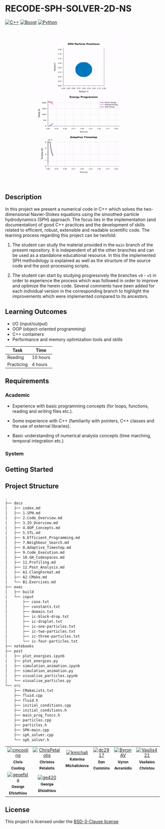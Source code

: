 <!-- Your Project title, make it sound catchy! -->

# RECODE-SPH-SOLVER-2D-NS

[![C++](https://img.shields.io/badge/C++-00599C?logo=c%2B%2B&logoColor=white)](https://cplusplus.com/)
[![Boost](https://img.shields.io/badge/Boost-00599C?logo=boost&logoColor=white)](https://www.boost.org/)
[![Python](https://img.shields.io/badge/Python-3776AB?logo=python&logoColor=white)](https://www.python.org/)

<!-- Provide a short description to your project -->

<div style="text-align:center;">
<img src="docs/images/SPH_simulation.gif" alt="sph_simulation" width="300" height="500">
</div>

## Description

In this project we present a numerical code in C++ which solves the two-dimensional Navier-Stokes equations using the smoothed-particle hydrodynamics (SPH) approach. The focus lies in the implementation (and documentation) of good C++ practices and the development of skills related to efficient, robust, extensible and readable scientific code. The learning process regarding this project can be twofold:

1) The student can study the material provided in the `main` branch of the present repository. It is independent of all the other branches and can be used as a standalone educational resource. In this the implemented SPH methodology is explained as well as the structure of the source code and the post-processing scripts.

2) The student can start by studying progressively the branches `v0` - `v5` in order to experience the process which was followed in order to improve and optimize the herein code. Several comments have been added for each individual version in the corresponding branch to highlight the improvements which were implemented compared to its ancestors.

<!-- What should the students going through your exemplar learn -->

## Learning Outcomes

- I/O (input/output)
- OOP (object-oriented programming)
- C++ containers
- Performance and memory optimization tools and skills

<!-- How long should they spend reading and practising using your Code.
Provide your best estimate -->

| Task       | Time    |
| ---------- | ------- |
| Reading    | 10 hours |
| Practicing | 4 hours |

## Requirements





<!--
If your exemplar requires students to have a background knowledge of something
especially this is the place to mention that.

List any resources you would recommend to get the students started.

If there is an existing exemplar in the ReCoDE repositories link to that.
-->

### Academic

- Experience with basic programming concepts (for loops, functions, reading and writing files etc.).

- Some experience with C++ (familiarity with pointers, C++ classes and the use of external libraries).

- Basic understanding of numerical analysis concepts (time marching, temporal integration etc.)




<!-- List the system requirements and how to obtain them, that can be as simple
as adding a hyperlink to as detailed as writing step-by-step instructions.
How detailed the instructions should be will vary on a case-by-case basis.

Here are some examples:

- 50 GB of disk space to hold Dataset X
- Anaconda
- Python 3.11 or newer
- Access to the HPC
- PETSc v3.16
- gfortran compiler
- Paraview
-->

### System

<!-- Instructions on how the student should start going through the exemplar.

Structure this section as you see fit but try to be clear, concise and accurate
when writing your instructions.

For example:
Start by watching the introduction video,
then study Jupyter notebooks 1-3 in the `intro` folder
and attempt to complete exercise 1a and 1b.

Once done, start going through through the PDF in the `main` folder.
By the end of it you should be able to solve exercises 2 to 4.

A final exercise can be found in the `final` folder.

Solutions to the above can be found in `solutions`.
-->

## Getting Started

<!-- An overview of the files and folder in the exemplar.
Not all files and directories need to be listed, just the important
sections of your project, like the learning material, the code, the tests, etc.

A good starting point is using the command `tree` in a terminal(Unix),
copying its output and then removing the unimportant parts.

You can use ellipsis (...) to suggest that there are more files or folders
in a tree node.

-->

## Project Structure

```log
.
├── docs
│   ├── index.md
│   ├── 1.SPH.md
│   ├── 2.Code_Overview.md
│   ├── 3.IO_Overview.md
│   ├── 4.OOP_Concepts.md
│   ├── 5.STL.md
│   ├── 6.Efficient_Programming.md
│   ├── 7.Neighbour_Search.md
│   ├── 8.Adaptive_Timestep.md
│   ├── 9.Code_Execution.md
│   ├── 10.GH_Codespaces.md
│   ├── 11.Profiling.md
│   ├── 12.Post_Analysis.md
│   ├── A1.ClangFormat.md
│   ├── A2.CMake.md
│   └── B1.Exercises.md
├── exec
│   ├── build
│   └── input
│       ├── case.txt
│       ├── constants.txt
│       ├── domain.txt
│       ├── ic-block-drop.txt
│       ├── ic-droplet.txt
│       ├── ic-one-particles.txt
│       ├── ic-two-particles.txt
│       ├── ic-three-particles.txt
│       └── ic-four-particles.txt
├── notebooks
├── post
│   ├── plot_energies.ipynb
│   ├── plot_energies.py
│   ├── simulation_animation.ipynb
│   ├── simulation_animation.py
│   ├── visualise_particles.ipynb
│   └── visualise_particles.py
└── src
    ├── CMakeLists.txt
    ├── fluid.cpp
    ├── fluid.h
    ├── initial_conditions.cpp
    ├── initial_conditions.h
    ├── main_prog_funcs.h
    ├── particles.cpp
    ├── particles.h
    ├── SPH-main.cpp
    ├── sph_solver.cpp
    └── sph_solver.h
```
<!-- readme: collaborators -start -->
<table>
<tr>
    <td align="center">
        <a href="https://github.com/cmcooling">
            <img src="https://avatars.githubusercontent.com/u/12444767?v=4" width="100;" alt="cmcooling"/>
            <br />
            <sub><b>Chris Cooling</b></sub>
        </a>
    </td>
    <td align="center">
        <a href="https://github.com/ChrisPetalotis">
            <img src="https://avatars.githubusercontent.com/u/17175412?v=4" width="100;" alt="ChrisPetalotis"/>
            <br />
            <sub><b>Christos Petalotis</b></sub>
        </a>
    </td>
    <td align="center">
        <a href="https://github.com/kmichali">
            <img src="https://avatars.githubusercontent.com/u/25386647?v=4" width="100;" alt="kmichali"/>
            <br />
            <sub><b>Katerina Michalickova</b></sub>
        </a>
    </td>
    <td align="center">
        <a href="https://github.com/dc2917">
            <img src="https://avatars.githubusercontent.com/u/45606273?v=4" width="100;" alt="dc2917"/>
            <br />
            <sub><b>Dan Cummins</b></sub>
        </a>
    </td>
    <td align="center">
        <a href="https://github.com/ByronAV">
            <img src="https://avatars.githubusercontent.com/u/54893888?v=4" width="100;" alt="ByronAV"/>
            <br />
            <sub><b>Vyron Avramidis</b></sub>
        </a>
    </td>
    <td align="center">
        <a href="https://github.com/Vasilis421">
            <img src="https://avatars.githubusercontent.com/u/62700983?v=4" width="100;" alt="Vasilis421"/>
            <br />
            <sub><b>Vasileios Christou</b></sub>
        </a>
    </td></tr>
<tr>
    <td align="center">
        <a href="https://github.com/geoefsta">
            <img src="https://avatars.githubusercontent.com/u/62747725?v=4" width="100;" alt="geoefsta"/>
            <br />
            <sub><b>George Efstathiou</b></sub>
        </a>
    </td>
    <td align="center">
        <a href="https://github.com/ge420">
            <img src="https://avatars.githubusercontent.com/u/116084464?v=4" width="100;" alt="ge420"/>
            <br />
            <sub><b>George Efstathiou</b></sub>
        </a>
    </td></tr>
</table>
<!-- readme: collaborators -end -->

<!-- Change this to your License. Make sure you have added the file on GitHub -->

## License

This project is licensed under the [BSD-3-Clause license](LICENSE.md)
